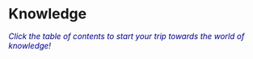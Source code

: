 # Knowledge

<font style="font-style:italic; font-size:1.1em; color:#00008B">Click the table of contents to start your trip towards the world of knowledge!</font>